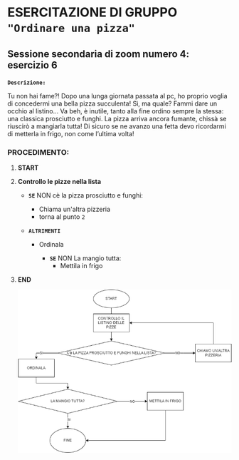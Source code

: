 # ESERCITAZIONE DI GRUPPO `"Ordinare una pizza"`

## Sessione secondaria di zoom numero 4: esercizio 6

**`Descrizione:`**

Tu non hai fame?!
Dopo una lunga giornata passata al pc, ho proprio voglia di concedermi una bella pizza succulenta! Sì, ma quale? Fammi dare un occhio al listino… Va beh, è inutile, tanto alla fine ordino sempre la stessa: una classica prosciutto e funghi. La pizza arriva ancora fumante, chissà se riuscirò a mangiarla tutta!
Di sicuro se ne avanzo una fetta devo ricordarmi di metterla in frigo, non come l’ultima volta! 

### PROCEDIMENTO:

1. **START**

1. **Controllo le pizze nella lista**

    - **`SE`** NON cè la pizza prosciutto e funghi:
        - Chiama un'altra pizzeria
        - torna al punto `2`

    - **`ALTRIMENTI`**
    
        - Ordinala

           - **`SE`** NON La mangio tutta:
                - Mettila in frigo

          
1. **END**

    




    ![flowchart-img](Flowchart/Diagramma%20senza%20titolo.drawio.png)